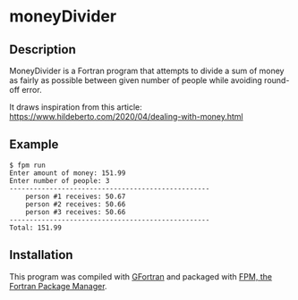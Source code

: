 # moneyDivider

## Description

MoneyDivider is a Fortran program that attempts to divide a sum of money as fairly as possible between given number of people while avoiding round-off error.

It draws inspiration from this article: https://www.hildeberto.com/2020/04/dealing-with-money.html

## Example

```
$ fpm run
Enter amount of money: 151.99
Enter number of people: 3
--------------------------------------------------
    person #1 receives: 50.67
    person #2 receives: 50.66
    person #3 receives: 50.66
--------------------------------------------------
Total: 151.99
```

## Installation

This program was compiled with [GFortran](https://gcc.gnu.org/fortran/) and packaged with [FPM, the Fortran Package Manager](https://github.com/fortran-lang/fpm).


